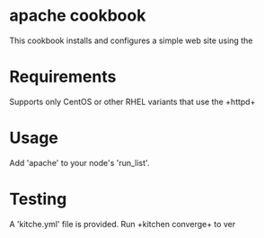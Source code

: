 # apache cookbook

This cookbook installs and configures a simple web site using the 

Requirements
============
Supports only CentOS or other RHEL variants that use the +httpd+

Usage
=====
Add 'apache' to your node's 'run_list'.

Testing
=======
A 'kitche.yml' file is provided. Run +kitchen converge+ to ver

